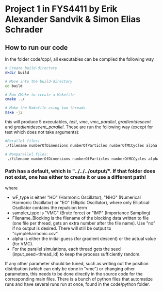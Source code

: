 # Project 1 in FYS4411 by Erik Alexander Sandvik & Simon Elias Schrader

## How to run our code
 In the folder code/cpp/, all executables can be compiled the following way
 ```bash
# Create build-directory
mkdir build

# Move into the build-directory
cd build

# Run CMake to create a Makefile
cmake ../

# Make the Makefile using two threads
make -j2
```
this will produce 5 executables, *test*, *vmc*, *vmc_parallel*, *gradientdescent* and *gradientdescent_parallel*.
These are run the following way (except for test which does not take arguments):
 ```bash
 #Parallel files:
 ./filename numberOfDimensions numberOfParticles numberOfMCCycles alpha stepLength numberOfEquilibrationSteps seed wF_type sampler_type Filename_Blocking numberOfThreads (path)
 
# Nonparallel files:
  ./filename numberOfDimensions numberOfParticles numberOfMCCycles alpha stepLength numberOfEquilibrationSteps seed wF_type sampler_type Filename_Blocking (path)
```
### Path has a default, which is "../../../output/". If that folder does not exist, one has either to create it or use a different path!
where
- wF_type is either "HO" (Harmonic Oscillator), "NHO" (Numerical Harmonic Oscillator) or "EO" (Elliptic Oscillator), where only Elliptical Oscillator contains the repulsion term
- sampler_type is "VMC" (Brute force) or "IMP" (Importance Sampling)
- Filename_Blocking is the filename of the blocking data written to file (one file per thread, gets an extra number after the file name). Use "no" if no output is desired. There will still be output to "sympleharmonic.csv". 
- alpha is either the initial guess (for gradient descent) or the actual value (for VMC). 
- For the parallel simulations, each thread gets the seed (input_seed+thread_id) to keep the process sufficiently random.

If any other parameter should be tuned, such as writing out the position distribution (which can only be done in "vmc") or changing other parameters, this needs to be done directly in the source code for the corresponding main files.
There is a bunch of python files that automatize runs and have several runs run at once, found in the code/python folder.
